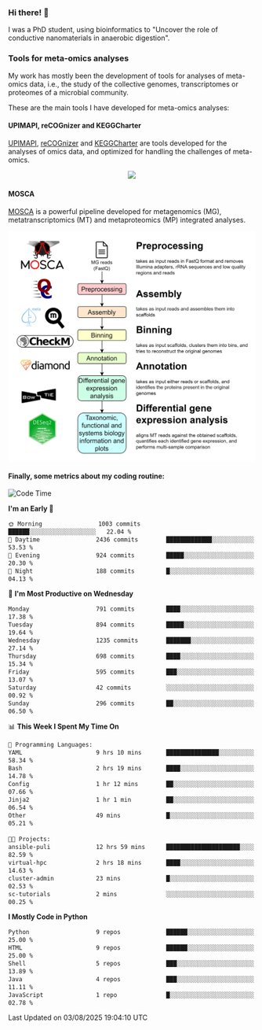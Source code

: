 ### Hi there! 👋

I was a PhD student, using bioinformatics to "Uncover the role of conductive nanomaterials in anaerobic digestion".

### Tools for meta-omics analyses

My work has mostly been the development of tools for analyses of meta-omics data, i.e., the study of the collective genomes, transcriptomes or proteomes of a microbial community.

These are the main tools I have developed for meta-omics analyses:

#### UPIMAPI, reCOGnizer and KEGGCharter

[UPIMAPI](https://github.com/iquasere/UPIMAPI), [reCOGnizer](https://github.com/iquasere/reCOGnizer) and [KEGGCharter](https://github.com/iquasere/KEGGCharter) are tools developed for the analyses of omics data, and optimized for handling the challenges of meta-omics.

<p align="center">
    <img src="assets/annotation_paper.png">
</p>

#### MOSCA

[MOSCA](https://github.com/iquasere/MOSCA) is a powerful pipeline developed for metagenomics (MG), metatranscriptomics (MT) and metaproteomics (MP) integrated analyses.

<p align="center">
    <img src="assets/mosca_workflow.png" align="center" width="700">
</p>


#### Finally, some metrics about my coding routine:

<!--START_SECTION:waka-->
![Code Time](http://img.shields.io/badge/Code%20Time-1%2C013%20hrs%2026%20mins-blue)

**I'm an Early 🐤** 

```text
🌞 Morning                1003 commits        ██████░░░░░░░░░░░░░░░░░░░   22.04 % 
🌆 Daytime                2436 commits        █████████████░░░░░░░░░░░░   53.53 % 
🌃 Evening                924 commits         █████░░░░░░░░░░░░░░░░░░░░   20.30 % 
🌙 Night                  188 commits         █░░░░░░░░░░░░░░░░░░░░░░░░   04.13 % 
```
📅 **I'm Most Productive on Wednesday** 

```text
Monday                   791 commits         ████░░░░░░░░░░░░░░░░░░░░░   17.38 % 
Tuesday                  894 commits         █████░░░░░░░░░░░░░░░░░░░░   19.64 % 
Wednesday                1235 commits        ███████░░░░░░░░░░░░░░░░░░   27.14 % 
Thursday                 698 commits         ████░░░░░░░░░░░░░░░░░░░░░   15.34 % 
Friday                   595 commits         ███░░░░░░░░░░░░░░░░░░░░░░   13.07 % 
Saturday                 42 commits          ░░░░░░░░░░░░░░░░░░░░░░░░░   00.92 % 
Sunday                   296 commits         ██░░░░░░░░░░░░░░░░░░░░░░░   06.50 % 
```


📊 **This Week I Spent My Time On** 

```text
💬 Programming Languages: 
YAML                     9 hrs 10 mins       ███████████████░░░░░░░░░░   58.34 % 
Bash                     2 hrs 19 mins       ████░░░░░░░░░░░░░░░░░░░░░   14.78 % 
Config                   1 hr 12 mins        ██░░░░░░░░░░░░░░░░░░░░░░░   07.66 % 
Jinja2                   1 hr 1 min          ██░░░░░░░░░░░░░░░░░░░░░░░   06.54 % 
Other                    49 mins             █░░░░░░░░░░░░░░░░░░░░░░░░   05.21 % 

🐱‍💻 Projects: 
ansible-puli             12 hrs 59 mins      █████████████████████░░░░   82.59 % 
virtual-hpc              2 hrs 18 mins       ████░░░░░░░░░░░░░░░░░░░░░   14.63 % 
cluster-admin            23 mins             █░░░░░░░░░░░░░░░░░░░░░░░░   02.53 % 
sc-tutorials             2 mins              ░░░░░░░░░░░░░░░░░░░░░░░░░   00.25 % 
```

**I Mostly Code in Python** 

```text
Python                   9 repos             ██████░░░░░░░░░░░░░░░░░░░   25.00 % 
HTML                     9 repos             ██████░░░░░░░░░░░░░░░░░░░   25.00 % 
Shell                    5 repos             ███░░░░░░░░░░░░░░░░░░░░░░   13.89 % 
Java                     4 repos             ███░░░░░░░░░░░░░░░░░░░░░░   11.11 % 
JavaScript               1 repo              █░░░░░░░░░░░░░░░░░░░░░░░░   02.78 % 
```




 Last Updated on 03/08/2025 19:04:10 UTC
<!--END_SECTION:waka-->
